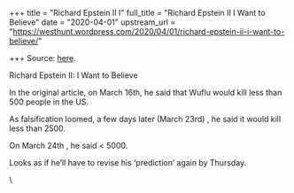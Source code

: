 +++
title = "Richard Epstein II I"
full_title = "Richard Epstein II I Want to Believe"
date = "2020-04-01"
upstream_url = "https://westhunt.wordpress.com/2020/04/01/richard-epstein-ii-i-want-to-believe/"

+++
Source: [here](https://westhunt.wordpress.com/2020/04/01/richard-epstein-ii-i-want-to-believe/).

Richard Epstein II: I Want to Believe

In the original article, on March 16th, he said that Wuflu would kill
less than 500 people in the US.

As falsification loomed, a few days later (March 23rd) , he said it
would kill less than 2500.

On March 24th , he said \< 5000.

Looks as if he’ll have to revise his ‘prediction’ again by Thursday.

\\

